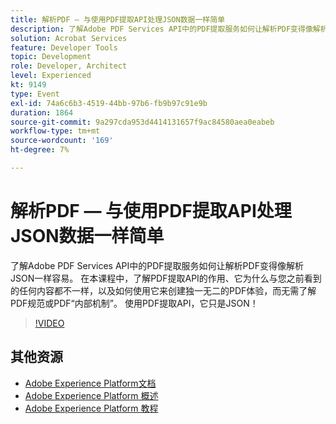 ```yaml
---
title: 解析PDF — 与使用PDF提取API处理JSON数据一样简单
description: 了解Adobe PDF Services API中的PDF提取服务如何让解析PDF变得像解析JSON一样容易。 在本课程中，了解PDF提取API的作用、它为什么与您之前看到的任何内容都不一样，以及如何使用它来创建独一无二的PDF体验，而无需了解PDF规范或PDF“内部机制”。 使用PDF提取API，它只是JSON！
solution: Acrobat Services
feature: Developer Tools
topic: Development
role: Developer, Architect
level: Experienced
kt: 9149
type: Event
exl-id: 74a6c6b3-4519-44bb-97b6-fb9b97c91e9b
duration: 1864
source-git-commit: 9a297cda953d4414131657f9ac84580aea0eabeb
workflow-type: tm+mt
source-wordcount: '169'
ht-degree: 7%

---
```


# 解析PDF — 与使用PDF提取API处理JSON数据一样简单

了解Adobe PDF Services API中的PDF提取服务如何让解析PDF变得像解析JSON一样容易。 在本课程中，了解PDF提取API的作用、它为什么与您之前看到的任何内容都不一样，以及如何使用它来创建独一无二的PDF体验，而无需了解PDF规范或PDF“内部机制”。 使用PDF提取API，它只是JSON！


>[!VIDEO](https://video.tv.adobe.com/v/337600/?quality=12&learn=on&hidetitle=true)

## 其他资源

- [Adobe Experience Platform文档](https://experienceleague.adobe.com/docs/experience-platform.html?lang=zh-Hans)
- [Adobe Experience Platform 概述](https://experienceleague.adobe.com/docs/experience-platform/landing/home.html?lang=zh-Hans)
- [Adobe Experience Platform 教程](https://experienceleague.adobe.com/docs/platform-learn/tutorials/overview.html?lang=zh-Hans)
